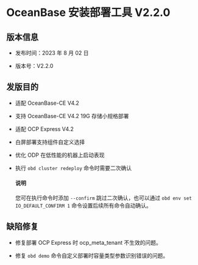 # OceanBase 安装部署工具 V2.2.0

## 版本信息

* 发布时间：2023 年 8 月 02 日

* 版本号：V2.2.0

## 发版目的

* 适配 OceanBase-CE V4.2

* 支持 OceanBase-CE V4.2 19G 存储小规格部署

* 适配 OCP Express V4.2

* 白屏部署支持组件自定义选择

* 优化 ODP 在低性能的机器上启动表现

* 执行 `obd cluster redeploy` 命令时需要二次确认

  <main id="notice" type='explain'>
     <h4>说明</h4>
     <p>您可在执行命令时添加 <code>--confirm</code> 跳过二次确认，也可以通过 <code>obd env set IO_DEFAULT_CONFIRM 1</code> 命令设置后续所有命令自动确认。</p>
  </main>

## 缺陷修复

* 修复部署 OCP Express 时 ocp_meta_tenant 不生效的问题。

* 修复 `obd demo` 命令自定义部署时容量类型参数识别错误的问题。
